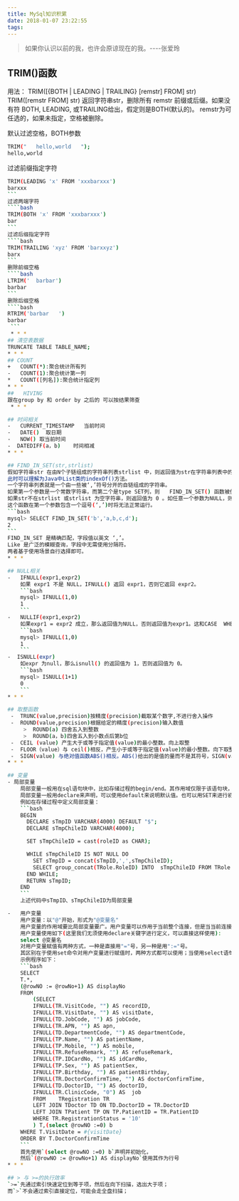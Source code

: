 ```yaml
---
title: MySql知识积累
date: 2018-01-07 23:22:55
tags:
---
```

> 如果你认识以前的我，也许会原谅现在的我。----张爱玲
<style>myclass{margin-left:2em}</style>

<!-- more -->
## TRIM()函数
用法：
 TRIM([{BOTH | LEADING | TRAILING} [remstr] FROM] str)
 TRIM([remstr FROM] str)
 返回字符串str，删除所有 remstr 前缀或后缀。如果没有符 BOTH, LEADING, 或TRAILING给出，假定则是BOTH(默认的)。
 remstr为可任选的，如果未指定，空格被删除。

 默认过滤空格，BOTH参数
```bash
TRIM("   hello,world   ");
hello,world
```
过滤前缀指定字符
````bash
TRIM(LEADING 'x' FROM 'xxxbarxxx')
barxxx
```
过滤两端字符
````bash
TRIM(BOTH 'x' FROM 'xxxbarxxx')
bar
```
过滤后缀指定字符
````bash
TRIM(TRAILING 'xyz' FROM 'barxxyz')
barx
```
删除前缀空格
````bash
LTRIM('  barbar')
barbar
```
删除后缀空格
````bash
RTRIM('barbar   ')
barbar
 ```
 * * *
## 清空表数据
TRUNCATE TABLE TABLE_NAME;
* * *
## COUNT
+   COUNT(*):聚合统计所有列
-   COUNT(1):聚合统计第一列
*   COUNT([列名]):聚合统计指定列
* * *
##   HIVING
跟在group by 和 order by 之后的 可以按结果筛查
 * * *

## 时间相关
-   CURRENT_TIMESTAMP   当前时间
-   DATE()  取日期
-   NOW() 取当前时间
-  DATEDIFF(a，b)    时间相减
* * *

## FIND_IN_SET(str,strlist)
假如字符串str 在由N个子链组成的字符串列表strlist 中，则返回值为str在字符串列表中的位置（从1开始）。
此时可以理解为Java中List类的indexOf()方法。
一个字符串列表就是一个由一些被‘,’符号分开的自链组成的字符串。
如果第一个参数是一个常数字符串，而第二个是type SET列，则   FIND_IN_SET() 函数被优化，使用比特计算。
如果str不在strlist 或strlist 为空字符串，则返回值为 0 。如任意一个参数为NULL，则返回值为 NULL。
这个函数在第一个参数包含一个逗号(‘,’)时将无法正常运行。
```bash
mysql> SELECT FIND_IN_SET('b','a,b,c,d');
2
```
FIND_IN_SET 是精确匹配，字段值以英文 ‘,’。
Like 是广泛的模糊查询，字段中无需使用分隔符。
两者基于使用场景自行选择即可。
* * *

## NULL相关
-   IFNULL(expr1,expr2)
    如果 expr1 不是 NULL，IFNULL() 返回 expr1，否则它返回 expr2。
    ```bash
    mysql> IFNULL(1,0)
    1
    ```
-   NULLIF(expr1,expr2)
    如果expr1 = expr2 成立，那么返回值为NULL，否则返回值为expr1。这和CASE  WHEN expr1 = expr2 THEN NULL ELSE   expr1 END相同。
    ```bash
    mysql> IFNULL(1,0)
    1
    ```
-  ISNULL(expr)
    如expr 为null，那么isnull() 的返回值为 1，否则返回值为 0。
    ```bash
    mysql> ISNULL(1+1)
    0
    ```
* * *

## 取整函数
 -  TRUNC(value,precision)按精度(precision)截取某个数字,不进行舍入操作
 -  ROUND(value,precision)根据给定的精度(precision)输入数值
     >  ROUND(a) 四舍五入到整数
     >  ROUND(a，b)四舍五入到小数点后第b位
 -  CEIL (value) 产生大于或等于指定值(value)的最小整数。向上取整
 -  FLOOR（value）与 ceil()相反，产生小于或等于指定值(value)的最小整数。向下取整
 -  SIGN(value) 与绝对值函数ABS()相反。ABS()给出的是值的量而不是其符号，SIGN(value)则给出值的符号而不是量。
* * *

## 变量
- 局部变量
    局部变量一般用在sql语句块中，比如存储过程的begin/end。其作用域仅限于该语句块，在该语句块执行完毕后，局部变量就消失了。
    局部变量一般用declare来声明，可以使用default来说明默认值。也可以用SET来进行初始化。
    例如在存储过程中定义局部变量：
    ```bash
    BEGIN
      DECLARE sTmpID VARCHAR(4000) DEFAULT "$";
      DECLARE sTmpChileID VARCHAR(4000);

      SET sTmpChileID = cast(roleID as CHAR);

      WHILE sTmpChileID IS NOT NULL DO
        SET sTmpID = concat(sTmpID,',',sTmpChileID);
        SELECT group_concat(TRole.RoleID) INTO  sTmpChileID FROM TRole WHERE find_in_set(ParentID,sTmpChileID)>0;
      END WHILE;
      RETURN sTmpID;
    END
    ```
    上述代码中sTmpID、sTmpChileID为局部变量

-   用户变量
    用户变量：以"@"开始，形式为"@变量名"
    用户变量的作用域要比局部变量要广。用户变量可以作用于当前整个连接，但是当当前连接断开后，其所定义的用户变量都会消失。
    用户变量使用如下(这里我们无须使用declare关键字进行定义，可以直接这样使用):
    select @变量名
    对用户变量赋值有两种方式，一种是直接用"="号，另一种是用":="号。
    其区别在于使用set命令对用户变量进行赋值时，两种方式都可以使用；当使用select语句对用户变量进行赋值时，只能使用":="方式，**因为在select语句中，"="号被看作是比较操作符。**
    示例程序如下：
    ```bash
    SELECT
    T.*,
    (@rowNO := @rowNo+1) AS displayNo
    FROM
        (SELECT
        IFNULL(TR.VisitCode, "") AS recordID,
        IFNULL(TR.VisitDate, "") AS visitDate,
        IFNULL(TD.JobCode, "") AS jobCode,
        IFNULL(TR.APN, "") AS apn,
        IFNULL(TD.DepartmentCode, "") AS departmentCode,
        IFNULL(TP.Name, "") AS patientName,
        IFNULL(TP.Mobile, "") AS mobile,
        IFNULL(TR.RefuseRemark, "") AS refuseRemark,
        IFNULL(TP.IDCardNo, "") AS idCardNo,
        IFNULL(TP.Sex, "") AS patientSex,
        IFNULL(TP.Birthday, "") AS patientBirthday,
        IFNULL(TR.DoctorConfirmTime, "") AS doctorConfirmTime,
        IFNULL(TD.DoctorID, "") AS doctorID,
        IFNULL(TR.ClinicCode, "0") AS  job
        FROM	TRegistration TR
        LEFT JOIN TDoctor TD ON TD.DoctorID = TR.DoctorID
        LEFT JOIN TPatient TP ON TP.PatientID = TR.PatientID
        WHERE TR.RegistrationStatus = '10'
        ) T,(select @rowNO :=0) b
    WHERE T.VisitDate = #{visitDate}
    ORDER BY T.DoctorConfirmTime
    ```
    首先使用`(select @rowNO :=0) b`声明并初始化，
    然后`(@rowNO := @rowNo+1) AS displayNo`使用其作为行号
* * *

## > 与 >=的执行效率
`>=`先通过索引快速定位到等于项，然后在向下扫描，选出大于项；
而`>`不会通过索引直接定位，可能会走全盘扫描；
